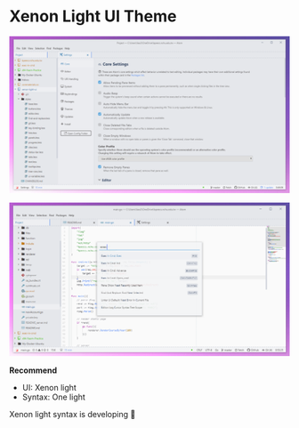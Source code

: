 # Xenon Light UI Theme

![A screenshot of your theme](/demo.png)

![A screenshot of your theme](/demo2.png)

**Recommend**
+ UI: Xenon light
+ Syntax: One light

Xenon light syntax is developing :rocket:
